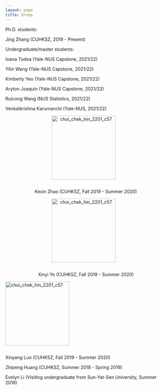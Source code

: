```yaml
---
layout: page
title: Group
---
```


Ph.D. students:

Jing Zhang (CUHKSZ, 2019 - Present)

Undergraduate/master students:

Ioana Todea (Yale-NUS Capstone, 2021/22)

Yilin Wang (Yale-NUS Capstone, 2021/22)

Kimberly Yeo (Yale-NUS Capstone, 2021/22)

Aryton Joaquin (Yale-NUS Capstone, 2021/22)

Ruicong Wang (NUS Statistics, 2021/22)

Venkatkrishna Karumanchi (Yale-NUS, 2021/22)

<p align="center">
  <img style="margin: 0px 15px 15px 0px" src="https://mchchoi.github.io/images/KexinZhao.jpg" alt="choi_chek_hin_2201_c57" width="200" height="200" />
</p>

<p align="center">Kexin Zhao (CUHKSZ, Fall 2019 - Summer 2020) </p>

<p align="center">
  <img style="margin: 0px 15px 15px 0px" src="https://mchchoi.github.io/images/XinyiYe.jpg" alt="choi_chek_hin_2201_c57" width="200" height="200" />
</p>

<p align="center"> Xinyi Ye (CUHKSZ, Fall 2019 - Summer 2020) </p>

<p>
  <img style="margin: 0px 15px 15px 0px" src="https://mchchoi.github.io/images/XinyangLuo.png" alt="choi_chek_hin_2201_c57" width="200" height="200" />
</p>

<p> Xinyang Luo (CUHKSZ, Fall 2019 - Summer 2020) </p>

Zhipeng Huang (CUHKSZ, Summer 2018 - Spring 2019)

Evelyn Li (Visiting undergraduate from Sun-Yat-Sen University, Summer 2018)
